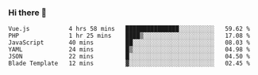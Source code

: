 ### Hi there 👋

<!--START_SECTION:waka-->

```text
Vue.js           4 hrs 58 mins   ███████████████░░░░░░░░░░   59.62 %
PHP              1 hr 25 mins    ████▒░░░░░░░░░░░░░░░░░░░░   17.08 %
JavaScript       40 mins         ██░░░░░░░░░░░░░░░░░░░░░░░   08.03 %
YAML             24 mins         █▒░░░░░░░░░░░░░░░░░░░░░░░   04.98 %
JSON             22 mins         █░░░░░░░░░░░░░░░░░░░░░░░░   04.50 %
Blade Template   12 mins         ▓░░░░░░░░░░░░░░░░░░░░░░░░   02.45 %
```

<!--END_SECTION:waka-->

<!--
**Jonas-VanHaeken/Jonas-VanHaeken** is a ✨ _special_ ✨ repository because its `README.md` (this file) appears on your GitHub profile.

Here are some ideas to get you started:

- 🔭 I’m currently working on ...
- 🌱 I’m currently learning ...
- 👯 I’m looking to collaborate on ...
- 🤔 I’m looking for help with ...
- 💬 Ask me about ...
- 📫 How to reach me: ...
- 😄 Pronouns: ...
- ⚡ Fun fact: ...
-->
